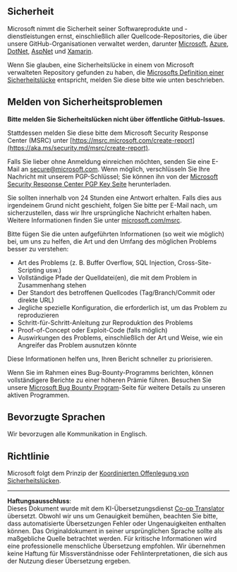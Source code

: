 <!--
CO_OP_TRANSLATOR_METADATA:
{
  "original_hash": "6219479cf6fbf12caea739ca4564ca3f",
  "translation_date": "2025-10-17T18:52:18+00:00",
  "source_file": "SECURITY.md",
  "language_code": "de"
}
-->
<!-- BEGIN MICROSOFT SECURITY.MD V0.0.9 BLOCK -->
<!-- markdownlint-disable-next-line MD041 - Begründung: Standard Microsoft Vorlage -->
## Sicherheit

Microsoft nimmt die Sicherheit seiner Softwareprodukte und -dienstleistungen ernst, einschließlich aller Quellcode-Repositories, die über unsere GitHub-Organisationen verwaltet werden, darunter [Microsoft](https://github.com/Microsoft), [Azure](https://github.com/Azure), [DotNet](https://github.com/dotnet), [AspNet](https://github.com/aspnet) und [Xamarin](https://github.com/xamarin).

Wenn Sie glauben, eine Sicherheitslücke in einem von Microsoft verwalteten Repository gefunden zu haben, die [Microsofts Definition einer Sicherheitslücke](https://aka.ms/security.md/definition) entspricht, melden Sie diese bitte wie unten beschrieben.

## Melden von Sicherheitsproblemen

**Bitte melden Sie Sicherheitslücken nicht über öffentliche GitHub-Issues.**

Stattdessen melden Sie diese bitte dem Microsoft Security Response Center (MSRC) unter [https://msrc.microsoft.com/create-report](https://aka.ms/security.md/msrc/create-report).

Falls Sie lieber ohne Anmeldung einreichen möchten, senden Sie eine E-Mail an [secure@microsoft.com](mailto:secure@microsoft.com). Wenn möglich, verschlüsseln Sie Ihre Nachricht mit unserem PGP-Schlüssel; Sie können ihn von der [Microsoft Security Response Center PGP Key Seite](https://aka.ms/security.md/msrc/pgp) herunterladen.

Sie sollten innerhalb von 24 Stunden eine Antwort erhalten. Falls dies aus irgendeinem Grund nicht geschieht, folgen Sie bitte per E-Mail nach, um sicherzustellen, dass wir Ihre ursprüngliche Nachricht erhalten haben. Weitere Informationen finden Sie unter [microsoft.com/msrc](https://www.microsoft.com/msrc).

Bitte fügen Sie die unten aufgeführten Informationen (so weit wie möglich) bei, um uns zu helfen, die Art und den Umfang des möglichen Problems besser zu verstehen:

* Art des Problems (z. B. Buffer Overflow, SQL Injection, Cross-Site-Scripting usw.)
* Vollständige Pfade der Quelldatei(en), die mit dem Problem in Zusammenhang stehen
* Der Standort des betroffenen Quellcodes (Tag/Branch/Commit oder direkte URL)
* Jegliche spezielle Konfiguration, die erforderlich ist, um das Problem zu reproduzieren
* Schritt-für-Schritt-Anleitung zur Reproduktion des Problems
* Proof-of-Concept oder Exploit-Code (falls möglich)
* Auswirkungen des Problems, einschließlich der Art und Weise, wie ein Angreifer das Problem ausnutzen könnte

Diese Informationen helfen uns, Ihren Bericht schneller zu priorisieren.

Wenn Sie im Rahmen eines Bug-Bounty-Programms berichten, können vollständigere Berichte zu einer höheren Prämie führen. Besuchen Sie unsere [Microsoft Bug Bounty Program](https://aka.ms/security.md/msrc/bounty)-Seite für weitere Details zu unseren aktiven Programmen.

## Bevorzugte Sprachen

Wir bevorzugen alle Kommunikation in Englisch.

## Richtlinie

Microsoft folgt dem Prinzip der [Koordinierten Offenlegung von Sicherheitslücken](https://aka.ms/security.md/cvd).

<!-- END MICROSOFT SECURITY.MD BLOCK -->

---

**Haftungsausschluss**:  
Dieses Dokument wurde mit dem KI-Übersetzungsdienst [Co-op Translator](https://github.com/Azure/co-op-translator) übersetzt. Obwohl wir uns um Genauigkeit bemühen, beachten Sie bitte, dass automatisierte Übersetzungen Fehler oder Ungenauigkeiten enthalten können. Das Originaldokument in seiner ursprünglichen Sprache sollte als maßgebliche Quelle betrachtet werden. Für kritische Informationen wird eine professionelle menschliche Übersetzung empfohlen. Wir übernehmen keine Haftung für Missverständnisse oder Fehlinterpretationen, die sich aus der Nutzung dieser Übersetzung ergeben.